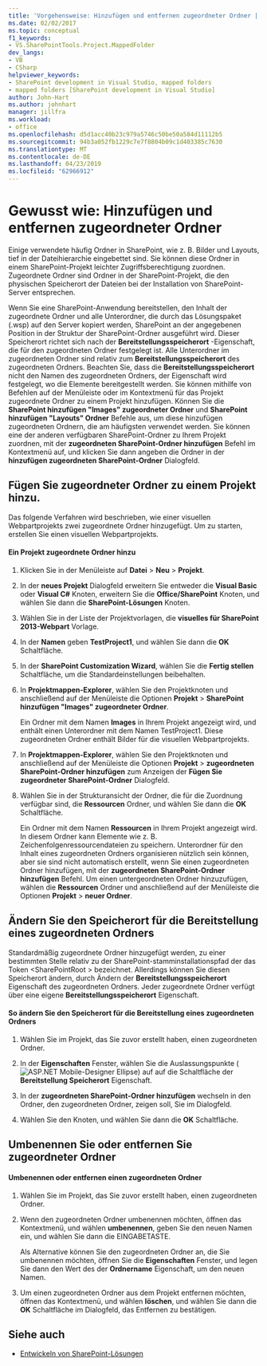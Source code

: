 ```yaml
---
title: 'Vorgehensweise: Hinzufügen und entfernen zugeordneter Ordner | Microsoft-Dokumentation'
ms.date: 02/02/2017
ms.topic: conceptual
f1_keywords:
- VS.SharePointTools.Project.MappedFolder
dev_langs:
- VB
- CSharp
helpviewer_keywords:
- SharePoint development in Visual Studio, mapped folders
- mapped folders [SharePoint development in Visual Studio]
author: John-Hart
ms.author: johnhart
manager: jillfra
ms.workload:
- office
ms.openlocfilehash: d5d1acc40b23c979a5746c50be50a584d11112b5
ms.sourcegitcommit: 94b3a052fb1229c7e7f8804b09c1d403385c7630
ms.translationtype: MT
ms.contentlocale: de-DE
ms.lasthandoff: 04/23/2019
ms.locfileid: "62966912"
---
```

# <a name="how-to-add-and-remove-mapped-folders"></a>Gewusst wie: Hinzufügen und entfernen zugeordneter Ordner
  Einige verwendete häufig Ordner in SharePoint, wie z. B. Bilder und Layouts, tief in der Dateihierarchie eingebettet sind. Sie können diese Ordner in einem SharePoint-Projekt leichter Zugriffsberechtigung zuordnen. Zugeordnete Ordner sind Ordner in der SharePoint-Projekt, die den physischen Speicherort der Dateien bei der Installation von SharePoint-Server entsprechen.

 Wenn Sie eine SharePoint-Anwendung bereitstellen, den Inhalt der zugeordnete Ordner und alle Unterordner, die durch das Lösungspaket (.wsp) auf den Server kopiert werden, SharePoint an der angegebenen Position in der Struktur der SharePoint-Ordner ausgeführt wird. Dieser Speicherort richtet sich nach der **Bereitstellungsspeicherort** -Eigenschaft, die für den zugeordneten Ordner festgelegt ist. Alle Unterordner im zugeordneten Ordner sind relativ zum **Bereitstellungsspeicherort** des zugeordneten Ordners. Beachten Sie, dass die **Bereitstellungsspeicherort** nicht den Namen des zugeordneten Ordners, der Eigenschaft wird festgelegt, wo die Elemente bereitgestellt werden.
Sie können mithilfe von Befehlen auf der Menüleiste oder im Kontextmenü für das Projekt zugeordnete Ordner zu einem Projekt hinzufügen. Können Sie die **SharePoint hinzufügen "Images" zugeordneter Ordner** und **SharePoint hinzufügen "Layouts" Ordner** Befehle aus, um diese hinzufügen zugeordneten Ordnern, die am häufigsten verwendet werden. Sie können eine der anderen verfügbaren SharePoint-Ordner zu Ihrem Projekt zuordnen, mit der **zugeordneten SharePoint-Ordner hinzufügen** Befehl im Kontextmenü auf, und klicken Sie dann angeben die Ordner in der **hinzufügen zugeordneten SharePoint-Ordner** Dialogfeld.

## <a name="add-mapped-folders-to-a-project"></a>Fügen Sie zugeordneter Ordner zu einem Projekt hinzu.
 Das folgende Verfahren wird beschrieben, wie einer visuellen Webpartprojekts zwei zugeordnete Ordner hinzugefügt. Um zu starten, erstellen Sie einen visuellen Webpartprojekts.

#### <a name="to-add-mapped-folders-to-a-project"></a>Ein Projekt zugeordnete Ordner hinzu

1. Klicken Sie in der Menüleiste auf **Datei** > **Neu** > **Projekt**.

2. In der **neues Projekt** Dialogfeld erweitern Sie entweder die **Visual Basic** oder **Visual C#**  Knoten, erweitern Sie die **Office/SharePoint** Knoten, und wählen Sie dann die **SharePoint-Lösungen** Knoten.

3. Wählen Sie in der Liste der Projektvorlagen, die **visuelles für SharePoint 2013-Webpart** Vorlage.

4. In der **Namen** geben **TestProject1**, und wählen Sie dann die **OK** Schaltfläche.

5. In der **SharePoint Customization Wizard**, wählen Sie die **Fertig stellen** Schaltfläche, um die Standardeinstellungen beibehalten.

6. In **Projektmappen-Explorer**, wählen Sie den Projektknoten und anschließend auf der Menüleiste die Optionen **Projekt** > **SharePoint hinzufügen "Images" zugeordneter Ordner**.

     Ein Ordner mit dem Namen **Images** in Ihrem Projekt angezeigt wird, und enthält einen Unterordner mit dem Namen TestProject1. Diese zugeordneten Ordner enthält Bilder für die visuellen Webpartprojekts.

7. In **Projektmappen-Explorer**, wählen Sie den Projektknoten und anschließend auf der Menüleiste die Optionen **Projekt** > **zugeordneten SharePoint-Ordner hinzufügen** zum Anzeigen der  **Fügen Sie zugeordneter SharePoint-Ordner** Dialogfeld.

8. Wählen Sie in der Strukturansicht der Ordner, die für die Zuordnung verfügbar sind, die **Ressourcen** Ordner, und wählen Sie dann die **OK** Schaltfläche.

     Ein Ordner mit dem Namen **Ressourcen** in Ihrem Projekt angezeigt wird. In diesem Ordner kann Elemente wie z. B. Zeichenfolgenressourcendateien zu speichern. Unterordner für den Inhalt eines zugeordneten Ordners organisieren nützlich sein können, aber sie sind nicht automatisch erstellt, wenn Sie einen zugeordneten Ordner hinzufügen, mit der **zugeordneten SharePoint-Ordner hinzufügen** Befehl. Um einen untergeordneten Ordner hinzuzufügen, wählen die **Ressourcen** Ordner und anschließend auf der Menüleiste die Optionen **Projekt** > **neuer Ordner**.

## <a name="change-the-deployment-location-of-a-mapped-folder"></a>Ändern Sie den Speicherort für die Bereitstellung eines zugeordneten Ordners
 Standardmäßig zugeordnete Ordner hinzugefügt werden, zu einer bestimmten Stelle relativ zu der SharePoint-stamminstallationspfad der das Token \<SharePointRoot > bezeichnet. Allerdings können Sie diesen Speicherort ändern, durch Ändern der **Bereitstellungsspeicherort** Eigenschaft des zugeordneten Ordners. Jeder zugeordnete Ordner verfügt über eine eigene **Bereitstellungsspeicherort** Eigenschaft.

#### <a name="to-change-the-deployment-location-of-a-mapped-folder"></a>So ändern Sie den Speicherort für die Bereitstellung eines zugeordneten Ordners

1. Wählen Sie im Projekt, das Sie zuvor erstellt haben, einen zugeordneten Ordner.

2. In der **Eigenschaften** Fenster, wählen Sie die Auslassungspunkte (![ASP.NET Mobile-Designer Ellipse](../sharepoint/media/mwellipsis.gif "ASP.NET Mobile-Designer Ellipse")) auf auf die Schaltfläche der **Bereitstellung Speicherort** Eigenschaft.

3. In der **zugeordneten SharePoint-Ordner hinzufügen** wechseln in den Ordner, den zugeordneten Ordner, zeigen soll, Sie im Dialogfeld.

4. Wählen Sie den Knoten, und wählen Sie dann die **OK** Schaltfläche.

## <a name="rename-or-remove-mapped-folders"></a>Umbenennen Sie oder entfernen Sie zugeordneter Ordner

#### <a name="to-rename-or-remove-a-mapped-folder"></a>Umbenennen oder entfernen einen zugeordneten Ordner

1. Wählen Sie im Projekt, das Sie zuvor erstellt haben, einen zugeordneten Ordner.

2. Wenn den zugeordneten Ordner umbenennen möchten, öffnen das Kontextmenü, und wählen **umbenennen**, geben Sie den neuen Namen ein, und wählen Sie dann die EINGABETASTE.

     Als Alternative können Sie den zugeordneten Ordner an, die Sie umbenennen möchten, öffnen Sie die **Eigenschaften** Fenster, und legen Sie dann den Wert des der **Ordnername** Eigenschaft, um den neuen Namen.

3. Um einen zugeordneten Ordner aus dem Projekt entfernen möchten, öffnen das Kontextmenü, und wählen **löschen**, und wählen Sie dann die **OK** Schaltfläche im Dialogfeld, das Entfernen zu bestätigen.

## <a name="see-also"></a>Siehe auch
- [Entwickeln von SharePoint-Lösungen](../sharepoint/developing-sharepoint-solutions.md)
